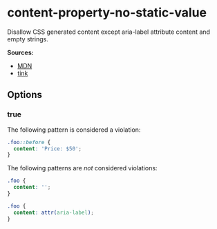 # content-property-no-static-value

Disallow CSS generated content except aria-label attribute content and empty strings.

**Sources:**

- [MDN](https://developer.mozilla.org/en-US/docs/Web/CSS/content)
- [tink](https://tink.uk/accessibility-support-for-css-generated-content//)

## Options

### true

The following pattern is considered a violation:

```css
.foo::before {
  content: 'Price: $50';
}
```

The following patterns are _not_ considered violations:

```css
.foo {
  content: '';
}
```

```css
.foo {
  content: attr(aria-label);
}
```
